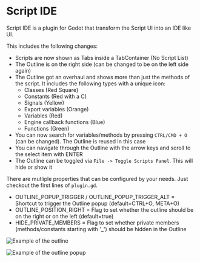 # Script IDE

Script IDE is a plugin for Godot that transform the Script UI into an IDE like UI.

This includes the following changes:
- Scripts are now shown as Tabs inside a TabContainer (No Script List)
- The Outline is on the right side (can be changed to be on the left side again)
- The Outline got an overhaul and shows more than just the methods of the script. It includes the following types with a unique icon:
	- Classes (Red Square)
	- Constants (Red with a C)
	- Signals (Yellow)
	- Export variables (Orange)
	- Variables (Red)
	- Engine callback functions (Blue)
	- Functions (Green)
- You can now search for variables/methods by pressing `CTRL/CMD + O` (can be changed). The Outline is reused in this case
- You can navigate through the Outline with the arrow keys and scroll to the select item with ENTER
- The Outline can be toggled via `File -> Toggle Scripts Panel`. This will hide or show it

There are mutliple properties that can be configured by your needs. Just checkout the first lines of `plugin.gd`.
- OUTLINE_POPUP_TRIGGER / OUTLINE_POPUP_TRIGGER_ALT = Shortcut to trigger the Outline popup (default=CTRL+O, META+O)
- OUTLINE_POSITION_RIGHT = Flag to set whether the outline should be on the right or on the left (default=true)
- HIDE_PRIVATE_MEMBERS = Flag to set whether private members (methods/constants starting with '_') should be hidden in the Outline

![Example of the outline](https://github.com/godotengine/godot/assets/66004280/30d04924-ba53-415d-b796-92b2fc086ff9)

![Example of the outline popup](https://github.com/godotengine/godot/assets/66004280/cad0e00e-dbb6-4d3d-980b-c36da6af2cb8)
